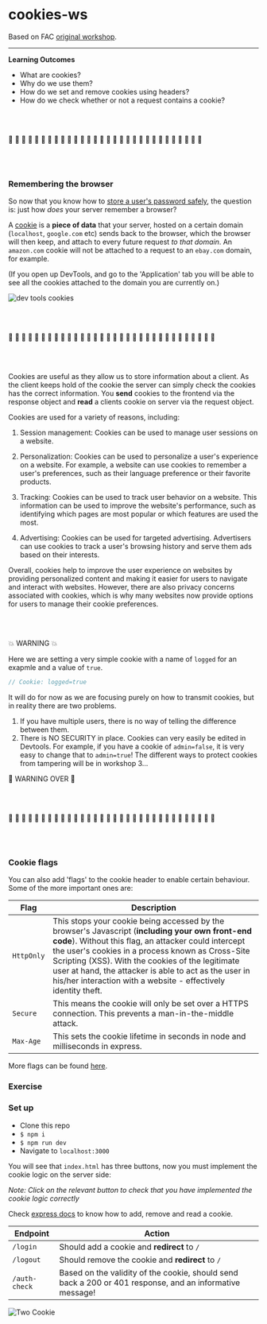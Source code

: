 # cookies-ws

Based on FAC [original workshop](https://github.com/foundersandcoders/ws-cookies).

---
__Learning Outcomes__

- What are cookies?
- Why do we use them?
- How do we set and remove cookies using headers?
- How do we check whether or not a request contains a cookie?

<br><br>

:cookie: :cookie: :cookie: :cookie: :cookie: :cookie: :cookie: :cookie: :cookie: :cookie: :cookie: :cookie: :cookie: :cookie: :cookie: :cookie: :cookie: :cookie: :cookie: :cookie: :cookie: :cookie: :cookie: :cookie: :cookie: :cookie: :cookie: :cookie: :cookie: :cookie:

<br><br>

### Remembering the browser

So now that you know how to [store a user's password safely](https://github.com/foundersandcoders/ws-password-management), the question is: just how *does* your server remember a browser?

A [cookie](https://developer.mozilla.org/en-US/docs/Web/HTTP/Cookies) is a **piece of data** that your server, hosted on a certain domain (`localhost`, `google.com` etc) sends back to the browser, which the browser will then keep, and attach to every future request _to that domain_. An `amazon.com` cookie will not be attached to a request to an `ebay.com` domain, for example.

(If you open up DevTools, and go to the 'Application' tab you will be able to see all the cookies attached to the domain you are currently on.)

![dev tools cookies](https://user-images.githubusercontent.com/9598261/32705742-2166ff4e-c80f-11e7-84a8-2212ce48236c.gif)

<br><br>

:cookie: :cookie: :cookie: :cookie: :cookie: :cookie: :cookie: :cookie: :cookie: :cookie: :cookie: :cookie: :cookie: :cookie: :cookie: :cookie: :cookie: :cookie: :cookie: :cookie: :cookie: :cookie: :cookie: :cookie: :cookie: :cookie: :cookie: :cookie: :cookie: :cookie: :cookie: :cookie:

<br><br>

Cookies are useful as they allow us to store information about a client. As the client keeps hold of the cookie the server can simply check the cookies has the correct information. You **send** cookies to the frontend via the response object and **read** a clients cookie on server via the request object.

Cookies are used for a variety of reasons, including:

1. Session management: Cookies can be used to manage user sessions on a website.

2. Personalization: Cookies can be used to personalize a user's experience on a website. For example, a website can use cookies to remember a user's preferences, such as their language preference or their favorite products.

3. Tracking: Cookies can be used to track user behavior on a website. This information can be used to improve the website's performance, such as identifying which pages are most popular or which features are used the most.

4. Advertising: Cookies can be used for targeted advertising. Advertisers can use cookies to track a user's browsing history and serve them ads based on their interests.

Overall, cookies help to improve the user experience on websites by providing personalized content and making it easier for users to navigate and interact with websites. However, there are also privacy concerns associated with cookies, which is why many websites now provide options for users to manage their cookie preferences.

<br><br>

:boom: WARNING :boom:

Here we are setting a very simple cookie with a name of `logged` for an exapmle and a value of `true`.
  ```js
  // Cookie: logged=true
  
  ```
  It will do for now as we are focusing purely on how to transmit cookies, but in reality there are two problems.

1. If you have multiple users, there is no way of telling the difference between them.
2. There is NO SECURITY in place. Cookies can very easily be edited in Devtools. For example, if you have a cookie of `admin=false`, it is very easy to change that to `admin=true`! The different ways to protect cookies from tampering will be in workshop 3...

:star2: WARNING OVER :star2:

<br><br>

:cookie: :cookie: :cookie: :cookie: :cookie: :cookie: :cookie: :cookie: :cookie: :cookie: :cookie: :cookie: :cookie: :cookie: :cookie: :cookie: :cookie: :cookie: :cookie: :cookie: :cookie: :cookie: :cookie: :cookie: :cookie: :cookie: :cookie: :cookie: :cookie: :cookie: :cookie: :cookie:

<br><br>


### Cookie flags
You can also add 'flags' to the cookie header to enable certain behaviour. Some of the more important ones are:

Flag | Description
---|---
`HttpOnly` | This stops your cookie being accessed by the browser's Javascript (**including your own front-end code**). Without this flag, an attacker could intercept the user's cookies in a process known as Cross-Site Scripting (XSS). With the cookies of the legitimate user at hand, the attacker is able to act as the user in his/her interaction with a website - effectively identity theft.
`Secure` | This means the cookie will only be set over a HTTPS connection. This prevents a man-in-the-middle attack.
`Max-Age` | This sets the cookie lifetime in seconds in node and milliseconds in express.

More flags can be found [here](https://developer.mozilla.org/en-US/docs/Web/HTTP/Headers/Set-Cookie).

### Exercise

### Set up
+ Clone this repo
+ `$ npm i`
+ `$ npm run dev`
+ Navigate to `localhost:3000`

You will see that `index.html` has three buttons, now you must implement the cookie logic on the server side:

_Note: Click on the relevant button to check that you have implemented the cookie logic correctly_

Check [express docs](http://expressjs.com/en/4x/api.html) to know how to add, remove and read a cookie.

Endpoint | Action
---|---
`/login` | Should add a cookie and **redirect** to `/`
`/logout` | Should remove the cookie and **redirect** to `/`
`/auth-check` | Based on the validity of the cookie, should send back a 200 or 401 response, and an informative message!


![Two Cookie](https://media.giphy.com/media/nqEztrBh06uti/giphy.gif)
